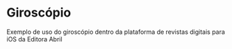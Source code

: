 Giroscópio
==========

Exemplo de uso do giroscópio dentro da plataforma de revistas digitais para iOS da Editora Abril
